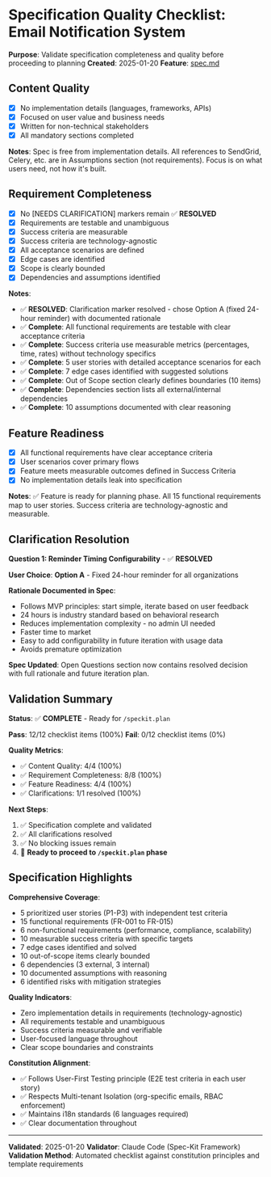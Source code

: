 # Specification Quality Checklist: Email Notification System

**Purpose**: Validate specification completeness and quality before proceeding to planning
**Created**: 2025-01-20
**Feature**: [spec.md](../spec.md)

## Content Quality

- [x] No implementation details (languages, frameworks, APIs)
- [x] Focused on user value and business needs
- [x] Written for non-technical stakeholders
- [x] All mandatory sections completed

**Notes**: Spec is free from implementation details. All references to SendGrid, Celery, etc. are in Assumptions section (not requirements). Focus is on what users need, not how it's built.

## Requirement Completeness

- [x] No [NEEDS CLARIFICATION] markers remain ✅ **RESOLVED**
- [x] Requirements are testable and unambiguous
- [x] Success criteria are measurable
- [x] Success criteria are technology-agnostic
- [x] All acceptance scenarios are defined
- [x] Edge cases are identified
- [x] Scope is clearly bounded
- [x] Dependencies and assumptions identified

**Notes**:
- ✅ **RESOLVED**: Clarification marker resolved - chose Option A (fixed 24-hour reminder) with documented rationale
- ✅ **Complete**: All functional requirements are testable with clear acceptance criteria
- ✅ **Complete**: Success criteria use measurable metrics (percentages, time, rates) without technology specifics
- ✅ **Complete**: 5 user stories with detailed acceptance scenarios for each
- ✅ **Complete**: 7 edge cases identified with suggested solutions
- ✅ **Complete**: Out of Scope section clearly defines boundaries (10 items)
- ✅ **Complete**: Dependencies section lists all external/internal dependencies
- ✅ **Complete**: 10 assumptions documented with clear reasoning

## Feature Readiness

- [x] All functional requirements have clear acceptance criteria
- [x] User scenarios cover primary flows
- [x] Feature meets measurable outcomes defined in Success Criteria
- [x] No implementation details leak into specification

**Notes**: ✅ Feature is ready for planning phase. All 15 functional requirements map to user stories. Success criteria are technology-agnostic and measurable.

## Clarification Resolution

**Question 1: Reminder Timing Configurability** - ✅ **RESOLVED**

**User Choice**: **Option A** - Fixed 24-hour reminder for all organizations

**Rationale Documented in Spec**:
- Follows MVP principles: start simple, iterate based on user feedback
- 24 hours is industry standard based on behavioral research
- Reduces implementation complexity - no admin UI needed
- Faster time to market
- Easy to add configurability in future iteration with usage data
- Avoids premature optimization

**Spec Updated**: Open Questions section now contains resolved decision with full rationale and future iteration plan.

## Validation Summary

**Status**: ✅ **COMPLETE** - Ready for `/speckit.plan`

**Pass**: 12/12 checklist items (100%)
**Fail**: 0/12 checklist items (0%)

**Quality Metrics**:
- ✅ Content Quality: 4/4 (100%)
- ✅ Requirement Completeness: 8/8 (100%)
- ✅ Feature Readiness: 4/4 (100%)
- ✅ Clarifications: 1/1 resolved (100%)

**Next Steps**:
1. ✅ Specification complete and validated
2. ✅ All clarifications resolved
3. ✅ No blocking issues remain
4. 🚀 **Ready to proceed to `/speckit.plan` phase**

## Specification Highlights

**Comprehensive Coverage**:
- 5 prioritized user stories (P1-P3) with independent test criteria
- 15 functional requirements (FR-001 to FR-015)
- 6 non-functional requirements (performance, compliance, scalability)
- 10 measurable success criteria with specific targets
- 7 edge cases identified and solved
- 10 out-of-scope items clearly bounded
- 6 dependencies (3 external, 3 internal)
- 10 documented assumptions with reasoning
- 6 identified risks with mitigation strategies

**Quality Indicators**:
- Zero implementation details in requirements (technology-agnostic)
- All requirements testable and unambiguous
- Success criteria measurable and verifiable
- User-focused language throughout
- Clear scope boundaries and constraints

**Constitution Alignment**:
- ✅ Follows User-First Testing principle (E2E test criteria in each user story)
- ✅ Respects Multi-tenant Isolation (org-specific emails, RBAC enforcement)
- ✅ Maintains i18n standards (6 languages required)
- ✅ Clear documentation throughout

---

**Validated**: 2025-01-20
**Validator**: Claude Code (Spec-Kit Framework)
**Validation Method**: Automated checklist against constitution principles and template requirements
